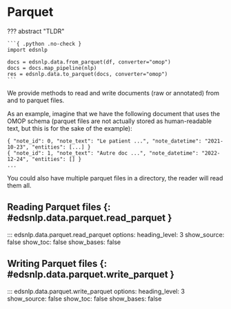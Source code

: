 # Parquet

??? abstract "TLDR"

    ```{ .python .no-check }
    import edsnlp

    docs = edsnlp.data.from_parquet(df, converter="omop")
    docs = docs.map_pipeline(nlp)
    res = edsnlp.data.to_parquet(docs, converter="omop")
    ```

We provide methods to read and write documents (raw or annotated) from and to parquet files.

As an example, imagine that we have the following document that uses the OMOP schema (parquet files are not actually stored as human-readable text, but this is for the sake of the example):

```{ title="data.pq" }
{ "note_id": 0, "note_text": "Le patient ...", "note_datetime": "2021-10-23", "entities": [...] }
{ "note_id": 1, "note_text": "Autre doc ...", "note_datetime": "2022-12-24", "entities": [] }
...
```

You could also have multiple parquet files in a directory, the reader will read them all.

## Reading Parquet files {: #edsnlp.data.parquet.read_parquet }

::: edsnlp.data.parquet.read_parquet
    options:
        heading_level: 3
        show_source: false
        show_toc: false
        show_bases: false

## Writing Parquet files {: #edsnlp.data.parquet.write_parquet }

::: edsnlp.data.parquet.write_parquet
    options:
        heading_level: 3
        show_source: false
        show_toc: false
        show_bases: false
